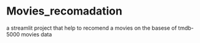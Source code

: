 # Movies_recomadation
a streamlit project that help to recomend a movies on the basese of tmdb-5000 movies data
